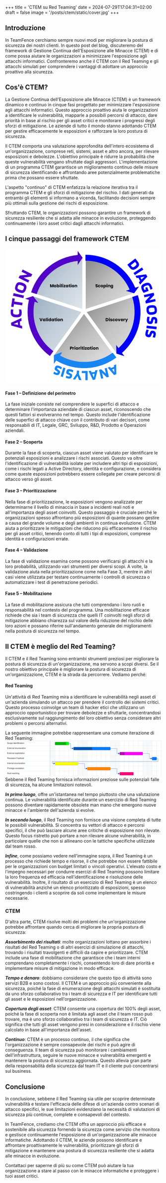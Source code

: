+++
title = 'CTEM su Red Teaming'
date = 2024-07-29T17:04:31+02:00
draft = false
image = '/posts/ctem/static/cover.jpg'
+++

## Introduzione

In TeamFence cerchiamo sempre nuovi modi per migliorare la postura di sicurezza dei nostri clienti. In questo post del blog, discuteremo del framework di Gestione Continua dell'Esposizione alle Minacce (CTEM) e di come possa aiutare le organizzazioni a minimizzare l'esposizione agli attacchi informatici. Confronteremo anche il CTEM con il Red Teaming e gli attacchi simulati per comprendere i vantaggi di adottare un approccio proattivo alla sicurezza.

## Cos'è CTEM?

La Gestione Continua dell'Esposizione alle Minacce (CTEM) è un framework dinamico e continuo in cinque fasi progettato per minimizzare l'esposizione agli attacchi informatici. Questo approccio proattivo aiuta le organizzazioni a identificare le vulnerabilità, mapparle a possibili percorsi di attacco, dare priorità in base al rischio per gli asset critici e monitorare i progressi degli sforzi di mitigazione. Le aziende di tutto il mondo stanno adottando CTEM per gestire efficacemente le esposizioni e rafforzare la loro postura di sicurezza.

Il CTEM comporta una valutazione approfondita dell'intero ecosistema di un'organizzazione, comprese reti, sistemi, asset e altro ancora, per rilevare esposizioni e debolezze. L'obiettivo principale è ridurre la probabilità che queste vulnerabilità vengano sfruttate dagli aggressori. L'implementazione di un programma CTEM garantisce un miglioramento continuo delle misure di sicurezza identificando e affrontando aree potenzialmente problematiche prima che possano essere sfruttate.

L'aspetto "continuo" di CTEM enfatizza la relazione iterativa tra il programma CTEM e gli sforzi di mitigazione del rischio. I dati generati da entrambi gli elementi si informano a vicenda, facilitando decisioni sempre più ottimali sulla gestione dei rischi di esposizione.

Sfruttando CTEM, le organizzazioni possono garantire un framework di sicurezza resiliente che si adatta alle minacce in evoluzione, proteggendo continuamente i loro asset critici dagli attacchi informatici.

## I cinque passaggi del framework CTEM

![CTEM](static/steps.png)

#### Fase 1 – Definizione del perimetro

La fase iniziale consiste nel comprendere le superfici di attacco e determinare l'importanza aziendale di ciascun asset, riconoscendo che questi fattori si evolveranno nel tempo. Questo include l'identificazione delle superfici di attacco chiave con il contributo di vari decisori, come responsabili di IT, Legale, GRC, Sviluppo, R&D, Prodotto e Operazioni aziendali.

#### Fase 2 – Scoperta

Durante la fase di scoperta, ciascun asset viene valutato per identificare le potenziali esposizioni e analizzare i rischi associati. Questo va oltre l'identificazione di vulnerabilità isolate per includere altri tipi di esposizioni, come i rischi legati a Active Directory, identità e configurazione, e considera come queste esposizioni potrebbero essere collegate per creare percorsi di attacco verso gli asset.

#### Fase 3 – Prioritizzazione

Nella fase di prioritizzazione, le esposizioni vengono analizzate per determinarne il livello di minaccia in base a incidenti reali noti e all'importanza degli asset coinvolti. Questo passaggio è cruciale perché le organizzazioni spesso affrontano più esposizioni di quante possano gestire a causa del grande volume e degli ambienti in continua evoluzione. CTEM aiuta a prioritizzare le mitigazioni che riducono più efficacemente il rischio per gli asset critici, tenendo conto di tutti i tipi di esposizioni, comprese identità e configurazioni errate.

#### Fase 4 – Validazione

La fase di validazione esamina come possono verificarsi gli attacchi e la loro probabilità, utilizzando vari strumenti per diversi scopi. A volte, la validazione aiuta nella prioritizzazione come nella Fase 3, mentre in altri casi viene utilizzata per testare continuamente i controlli di sicurezza o automatizzare i test di penetrazione periodici.

#### Fase 5 – Mobilitazione

La fase di mobilitazione assicura che tutti comprendano i loro ruoli e responsabilità nel contesto del programma. Una mobilitazione efficace richiede che sia i team di sicurezza che quelli IT coinvolti negli sforzi di mitigazione abbiano chiarezza sul valore della riduzione del rischio delle loro azioni e possano riferire sull'andamento generale dei miglioramenti nella postura di sicurezza nel tempo.

## Il CTEM è meglio del Red Teaming?

Il CTEM e il Red Teaming sono entrambi strumenti preziosi per migliorare la postura di sicurezza di un'organizzazione, ma servono a scopi diversi. Se il nostro obiettivo principale è migliorare la postura di sicurezza di un'organizzazione, CTEM è la strada da percorrere. Vediamo perché:

#### Red Teaming

Un'attività di Red Teaming mira a identificare le vulnerabilità negli asset di un'azienda simulando un attacco per prendere il controllo dei sistemi critici. Questo processo coinvolge un team di hacker etici che utilizzano un approccio opportunistico per trovare debolezze e sfruttarle, concentrandosi esclusivamente sul raggiungimento del loro obiettivo senza considerare altri problemi o percorsi alternativi.

La seguente immagine potrebbe rappresentare una comune iterazione di Red Teaming:
![CTEM](static/red-gantt.png)
<br>
Sebbene il Red Teaming fornisca informazioni preziose sulle potenziali falle di sicurezza, ha alcune limitazioni notevoli.

***In primo luogo***, offre un'istantanea nel tempo piuttosto che una valutazione continua. Le vulnerabilità identificate durante un esercizio di Red Teaming possono diventare rapidamente obsolete man mano che emergono nuove minacce e l'ambiente dell'azienda si evolve.

***In secondo luogo***, il Red Teaming non fornisce una visione completa di tutte le possibili vulnerabilità. Si concentra su vettori di attacco e percorsi specifici, il che può lasciare alcune aree critiche di esposizione non rilevate. Questo focus ristretto può portare a non rilevare alcune vulnerabilità, in particolare quelle che non si allineano con le tattiche specifiche utilizzate dal team rosso.

***Infine***, come possiamo vedere nell'immagine sopra, il Red Teaming è un processo che richiede tempo e risorse, il che potrebbe non essere fattibile per le organizzazioni con budget limitati o vincoli operativi. L'elevato costo e l'impegno necessari per condurre esercizi di Red Teaming possono limitare la loro frequenza ed efficacia nell'identificazione e risoluzione delle vulnerabilità. Inoltre, il risultato di un esercizio di Red Teaming è un elenco di vulnerabilità anziché un elenco prioritizzato di esposizioni, spesso costringendo i clienti a scoprire da soli come implementare le misure necessarie.

### CTEM

D'altra parte, CTEM risolve molti dei problemi che un'organizzazione potrebbe affrontare quando cerca di migliorare la propria postura di sicurezza:

***Assorbimento dei risultati***: molte organizzazioni lottano per assorbire i risultati del Red Teaming o di altri esercizi di simulazione di attacchi, trovando i risultati travolgenti e difficili da capire e prioritizzare. CTEM include una fase di mobilitazione che garantisce che i team interni comprendano completamente i rischi, consentendo loro di dare priorità e implementare misure di mitigazione in modo efficace.

***Tempo e denaro***: dobbiamo considerare che questo tipo di attività sono servizi B2B e sono costosi. Il CTEM è un approccio più conveniente alla sicurezza, poiché la fase di enumerazione degli attacchi simulati è sostituita da uno sforzo collaborativo tra i team di sicurezza e IT per identificare tutti gli asset e le esposizioni nell'organizzazione.

***Copertura degli asset***: CTEM consente una copertura del 100% degli asset, poiché la fase di scoperta non è limitata agli asset che il team rosso può trovare, ma è uno sforzo collaborativo tra i team di sicurezza e IT. Ciò significa che tutti gli asset vengono presi in considerazione e il rischio viene calcolato in base all'importanza dell'asset.

***Continuo***: CTEM è un processo continuo, il che significa che l'organizzazione è sempre consapevole dei rischi e può agire di conseguenza. Il team di sicurezza può monitorare i cambiamenti dell'infrastruttura, seguire le nuove minacce e vulnerabilità emergenti e mantenere la postura di sicurezza aggiornata. Questo allevia gran parte della responsabilità della sicurezza dal team IT e il cliente può concentrarsi sul business.

## Conclusione

In conclusione, sebbene il Red Teaming sia utile per scoprire determinate vulnerabilità e testare l'efficacia delle difese di un'azienda contro scenari di attacco specifici, le sue limitazioni evidenziano la necessità di valutazioni di sicurezza più continue, complete e consapevoli del contesto.

In TeamFence, crediamo che CTEM offra un approccio più efficace e sostenibile alla sicurezza fornendo la sicurezza come servizio che monitora e gestisce continuamente l'esposizione di un'organizzazione alle minacce informatiche. Adottando il CTEM, le aziende possono identificare e affrontare proattivamente le vulnerabilità, prioritizzare gli sforzi di mitigazione e mantenere una postura di sicurezza resiliente che si adatta alle minacce in evoluzione.

Contattaci per saperne di più su come CTEM può aiutare la tua organizzazione a stare al passo con le minacce informatiche e proteggere i tuoi asset critici.
